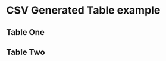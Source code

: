 # CSV Generated Table example

## Table One

<div id="data-table-1"></div>

## Table Two

<div id="data-table-2"></div>


<script>
    window.addEventListener('load', function() {
        updateCSVTable('data-table-1', 'sample1.csv');
        updateCSVTable('data-table-2', 'sample2.csv');
    });
</script>
